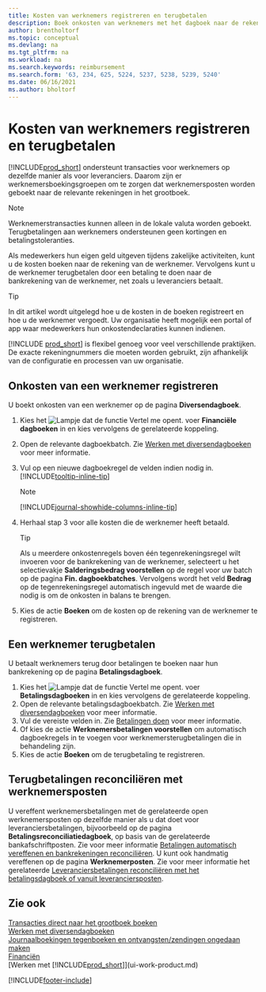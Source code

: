 ```yaml
---
title: Kosten van werknemers registreren en terugbetalen
description: Boek onkosten van werknemers met het dagboek naar de rekening van de werknemer en boek dan een betaling naar hun bankrekening om bedrijfsgerelateerde onkosten terug te betalen.
author: brentholtorf
ms.topic: conceptual
ms.devlang: na
ms.tgt_pltfrm: na
ms.workload: na
ms.search.keywords: reimbursement
ms.search.form: '63, 234, 625, 5224, 5237, 5238, 5239, 5240'
ms.date: 06/16/2021
ms.author: bholtorf
---
```

# Kosten van werknemers registreren en terugbetalen

[!INCLUDE[prod_short](includes/prod_short.md)] ondersteunt transacties voor werknemers op dezelfde manier als voor leveranciers. Daarom zijn er werknemersboekingsgroepen om te zorgen dat werknemersposten worden geboekt naar de relevante rekeningen in het grootboek.

> [!NOTE]  
> Werknemerstransacties kunnen alleen in de lokale valuta worden geboekt. Terugbetalingen aan werknemers ondersteunen geen kortingen en betalingstoleranties.

Als medewerkers hun eigen geld uitgeven tijdens zakelijke activiteiten, kunt u de kosten boeken naar de rekening van de werknemer. Vervolgens kunt u de werknemer terugbetalen door een betaling te doen naar de bankrekening van de werknemer, net zoals u leveranciers betaalt.  

> [!TIP]
> In dit artikel wordt uitgelegd hoe u de kosten in de boeken registreert en hoe u de werknemer vergoedt. Uw organisatie heeft mogelijk een portal of app waar medewerkers hun onkostendeclaraties kunnen indienen.

[!INCLUDE [prod_short](includes/prod_short.md)] is flexibel genoeg voor veel verschillende praktijken. De exacte rekeningnummers die moeten worden gebruikt, zijn afhankelijk van de configuratie en processen van uw organisatie.  

## Onkosten van een werknemer registreren

U boekt onkosten van een werknemer op de pagina **Diversendagboek**.

1. Kies het ![Lampje dat de functie Vertel me opent.](media/ui-search/search_small.png "Vertel me wat u wilt doen") voer **Financiële dagboeken** in en kies vervolgens de gerelateerde koppeling.  
2. Open de relevante dagboekbatch. Zie [Werken met diversendagboeken](ui-work-general-journals.md) voor meer informatie.
3. Vul op een nieuwe dagboekregel de velden indien nodig in. [!INCLUDE[tooltip-inline-tip](includes/tooltip-inline-tip_md.md)]  

    > [!NOTE]
    > [!INCLUDE[journal-showhide-columns-inline-tip](includes/journal-showhide-columns-inline-tip.md)]
4. Herhaal stap 3 voor alle kosten die de werknemer heeft betaald.

    > [!TIP]  
    > Als u meerdere onkostenregels boven één tegenrekeningsregel wilt invoeren voor de bankrekening van de werknemer, selecteert u het selectievakje **Salderingsbedrag voorstellen** op de regel voor uw batch op de pagina **Fin. dagboekbatches**. Vervolgens wordt het veld **Bedrag** op de tegenrekeningsregel automatisch ingevuld met de waarde die nodig is om de onkosten in balans te brengen.
5. Kies de actie **Boeken** om de kosten op de rekening van de werknemer te registreren.

## Een werknemer terugbetalen

U betaalt werknemers terug door betalingen te boeken naar hun bankrekening op de pagina **Betalingsdagboek**.  

1. Kies het ![Lampje dat de functie Vertel me opent.](media/ui-search/search_small.png "Vertel me wat u wilt doen") voer **Betalingsdagboeken** in en kies vervolgens de gerelateerde koppeling.
2. Open de relevante betalingsdagboekbatch. Zie [Werken met diversendagboeken](ui-work-general-journals.md) voor meer informatie.
3. Vul de vereiste velden in. Zie [Betalingen doen](payables-make-payments.md) voor meer informatie.
4. Of kies de actie **Werknemersbetalingen voorstellen** om automatisch dagboekregels in te voegen voor werknemersterugbetalingen die in behandeling zijn.
5. Kies de actie **Boeken** om de terugbetaling te registreren.  

## Terugbetalingen reconciliëren met werknemersposten

U vereffent werknemersbetalingen met de gerelateerde open werknemersposten op dezelfde manier als u dat doet voor leveranciersbetalingen, bijvoorbeeld op de pagina **Betalingsreconciliatiedagboek**, op basis van de gerelateerde bankafschriftposten. Zie voor meer informatie [Betalingen automatisch vereffenen en bankrekeningen reconciliëren](receivables-apply-payments-auto-reconcile-bank-accounts.md). U kunt ook handmatig vereffenen op de pagina **Werknemerposten**. Zie voor meer informatie het gerelateerde [Leveranciersbetalingen reconciliëren met het betalingsdagboek of vanuit leveranciersposten](payables-how-apply-purchase-transactions-manually.md).  

## Zie ook

[Transacties direct naar het grootboek boeken](finance-how-post-transactions-directly.md)  
[Werken met diversendagboeken](ui-work-general-journals.md)  
[Journaalboekingen tegenboeken en ontvangsten/zendingen ongedaan maken](finance-how-reverse-journal-posting.md)  
[Financiën](finance.md)  
[Werken met [!INCLUDE[prod_short](includes/prod_short.md)]](ui-work-product.md)  


[!INCLUDE[footer-include](includes/footer-banner.md)]